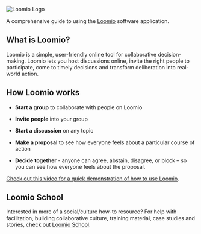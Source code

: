 ![Loomio Logo](logo.png "Loomio logo")

A comprehensive guide to using the [Loomio](https://loomio.org/ "Opens in new tab") software application.

## What is Loomio?

Loomio is a simple, user-friendly online tool for collaborative decision-making. Loomio lets you host discussions online, invite the right people to participate, come to timely decisions and transform deliberation into real-world action.

## How Loomio works

* **Start a group** to collaborate with people on Loomio

* **Invite people** into your group

* **Start a discussion** on any topic

* **Make a proposal** to see how everyone feels about a particular course of action

* **Decide together** - anyone can agree, abstain, disagree, or block – so you can see how everyone feels about the proposal.


[Check out this video for a quick demonstration of how to use Loomio](https://www.youtube.com/watch?v=CoYYNthNxOY "Opens in new tab
").

## Loomio School
Interested in more of a social/culture how-to resource? For help with facilitation, building collaborative culture, training material, case studies and stories, check out [Loomio School](http://loomio.school).
